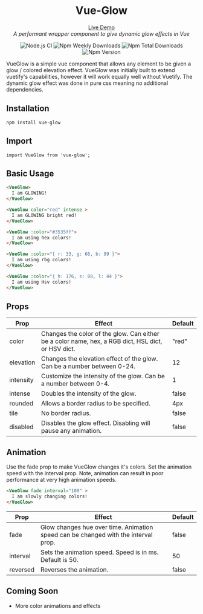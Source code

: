 <h1 align="center">
  Vue-Glow
</h1>
<p align="center">
  <a href="wtkns.dev/vueglow" target="_blank">Live Demo</a></br>
  <em>A performant wrapper component to give dynamic glow effects in Vue</em>
</p>
<p align="center">
  <img alt="Node.js CI" src="https://github.com/adam-watkins/vue-glow/workflows/Node.js%20CI/badge.svg?branch=master" />
  <img alt="Npm Weekly Downloads" src="https://img.shields.io/npm/dw/vue-glow" />
  <img alt="Npm Total Downloads" src="https://img.shields.io/npm/dt/vue-glow.svg" />
  <img alt="Npm Version" src="https://img.shields.io/npm/v/vue-glow.svg" />
</p>

VueGlow is a simple vue component that allows any element to be given a glow / colored elevation effect. VueGlow was initially built to extend vuetify's capabilities, however it will work equally well without Vuetify. The dynamic glow effect was done in pure css meaning no additional dependencies.

## Installation
```
npm install vue-glow
```
## Import
```
import VueGlow from 'vue-glow';
```
## Basic Usage
```html
<VueGlow>
  I am GLOWING!
</VueGlow>

<VueGlow color="red" intense >
  I am GLOWING bright red!
</VueGlow>

<VueGlow :color="#3535ff">
  I am using hex colors!
</VueGlow>

<VueGlow :color="{ r: 33, g: 66, b: 99 }">
  I am using rbg colors!
</VueGlow>

<VueGlow :color="{ h: 176, s: 88, l: 44 }">
  I am using Hsv colors!
</VueGlow>
```

## Props
| Prop        | Effect        | Default |
| ------------|---------------| ------- |
| color | Changes the color of the glow.  Can either be a color name, hex, a RGB dict, HSL dict, or HSV dict. | "red" |
| elevation  | Changes the elevation effect of the glow.  Can be a number between 0-24. | 12 |
| intensity | Customize the intensity of the glow. Can be a number between 0-4. | 1 |
| intense | Doubles the intensity of the glow. | false |
| rounded | Allows a border radius to be specified. | 4px |
| tile | No border radius. | false |
| disabled | Disables the glow effect. Disabling will pause any animation. | false |


## Animation
Use the fade prop to make VueGlow changes it's colors. Set the animation speed with the interval prop.
Note, animation can result in poor performance at very high animation speeds.
```html
<VueGlow fade interval="100" >
  I am slowly changing colors!
</VueGlow>
```
| Prop        | Effect  | Default |
|-------------| ------- | ------- |
| fade | Glow changes hue over time.  Animation speed can be changed with the interval prop. | false |
| interval | Sets the animation speed.  Speed is in ms.  Default is 50. | 50 |
| reversed | Reverses the animation. | false |

## Coming Soon
+ More color animations and effects
